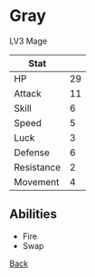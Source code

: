 # Gray

LV3 Mage

| Stat       | <!-- --> |
| ---------- | -------- |
| HP         | 29       |
| Attack     | 11       |
| Skill      | 6        |
| Speed      | 5        |
| Luck       | 3        |
| Defense    | 6        |
| Resistance | 2        |
| Movement   | 4        |

## Abilities

- Fire
- Swap

[Back](README.md)
